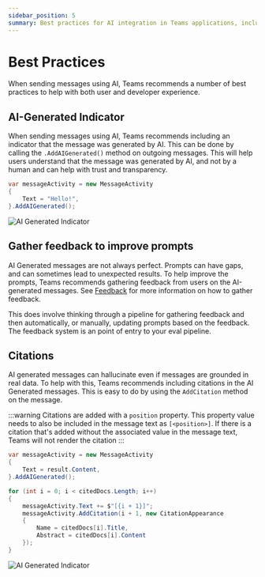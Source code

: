 ```yaml
---
sidebar_position: 5
summary: Best practices for AI integration in Teams applications, including AI-generated message indicators, feedback collection for prompt improvement, and citation handling to ensure transparency and accuracy in AI responses.
---
```


# Best Practices

When sending messages using AI, Teams recommends a number of best practices to help with both user and developer experience.

## AI-Generated Indicator

When sending messages using AI, Teams recommends including an indicator that the message was generated by AI. This can be done by calling the `.AddAIGenerated()` method on outgoing messages. This will help users understand that the message was generated by AI, and not by a human and can help with trust and transparency.

```csharp
var messageActivity = new MessageActivity
{
    Text = "Hello!",
}.AddAIGenerated();
```

![AI Generated Indicator](/screenshots/ai-generated.gif)

## Gather feedback to improve prompts

AI Generated messages are not always perfect. Prompts can have gaps, and can sometimes lead to unexpected results. To help improve the prompts, Teams recommends gathering feedback from users on the AI-generated messages. See [Feedback](../feedback) for more information on how to gather feedback.

This does involve thinking through a pipeline for gathering feedback and then automatically, or manually, updating prompts based on the feedback. The feedback system is an point of entry to your eval pipeline.

## Citations

AI generated messages can hallucinate even if messages are grounded in real data. To help with this, Teams recommends including citations in the AI Generated messages. This is easy to do by using the `AddCitation` method on the message.

:::warning
Citations are added with a `position` property. This property value needs to also be included in the message text as `[<position>]`. If there is a citation that's added without the associated value in the message text, Teams will not render the citation
:::

```csharp
var messageActivity = new MessageActivity
{
    Text = result.Content,
}.AddAIGenerated();

for (int i = 0; i < citedDocs.Length; i++)
{
    messageActivity.Text += $"[{i + 1}]";
    messageActivity.AddCitation(i + 1, new CitationAppearance
    {
        Name = citedDocs[i].Title,
        Abstract = citedDocs[i].Content
    });
}
```

![AI Generated Indicator](/screenshots/citation.gif)

